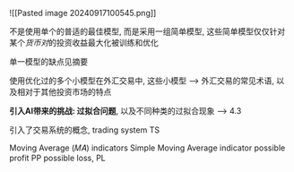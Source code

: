
![[Pasted image 20240917100545.png]]

不是使用单个的普适的最佳模型, 而是采用一组简单模型, 这些简单模型仅仅针对某个*货币对*的投资收益最大化被训练和优化

单一模型的缺点见摘要


使用优化过的多个小模型在外汇交易中, 这些小模型
--> 外汇交易的常见术语, 以及相对于其他投资市场的特点

**引入AI带来的挑战: 过拟合问题**, 以及不同种类的过拟合现象 --> 4.3

引入了交易系统的概念, trading system TS 

Moving Average (𝑀𝐴) indicators
Simple Moving Average indicator
possible profit PP
possible loss, PL
